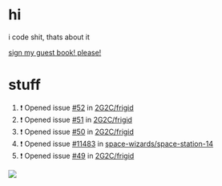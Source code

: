 # hi
i code shit, thats about it

[sign my guest book! please!](https://github.com/Just-a-Unity-Dev/Just-a-Unity-Dev/issues/new?&body=Sign%20my%20guest%20book%20by%20placing%20your%20name%20in%20the%20title,%20how%27d%20you%20get%20to%20this%20page%20and%20why?%20Don%27t%20forget%20you%20have%20an%20entire%20notebook%20in%20your%20hands!)


# stuff
<!--START_SECTION:activity-->
1. ❗️ Opened issue [#52](https://github.com/2G2C/frigid/issues/52) in [2G2C/frigid](https://github.com/2G2C/frigid)
2. ❗️ Opened issue [#51](https://github.com/2G2C/frigid/issues/51) in [2G2C/frigid](https://github.com/2G2C/frigid)
3. ❗️ Opened issue [#50](https://github.com/2G2C/frigid/issues/50) in [2G2C/frigid](https://github.com/2G2C/frigid)
4. ❗️ Opened issue [#11483](https://github.com/space-wizards/space-station-14/issues/11483) in [space-wizards/space-station-14](https://github.com/space-wizards/space-station-14)
5. ❗️ Opened issue [#49](https://github.com/2G2C/frigid/issues/49) in [2G2C/frigid](https://github.com/2G2C/frigid)
<!--END_SECTION:activity-->

![](https://github-profile-summary-cards.vercel.app/api/cards/profile-details?username=Just-a-Unity-Dev&theme=solarized_dark)
